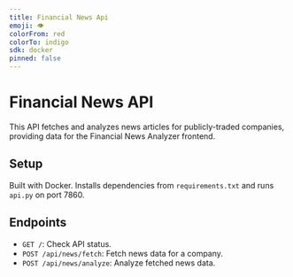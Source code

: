 ```yaml
---
title: Financial News Api
emoji: 👁
colorFrom: red
colorTo: indigo
sdk: docker
pinned: false
---
```


# Financial News API

This API fetches and analyzes news articles for publicly-traded companies, providing data for the Financial News Analyzer frontend.

## Setup

Built with Docker. Installs dependencies from `requirements.txt` and runs `api.py` on port 7860.

## Endpoints

- `GET /`: Check API status.
- `POST /api/news/fetch`: Fetch news data for a company.
- `POST /api/news/analyze`: Analyze fetched news data.
